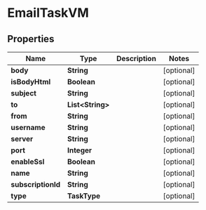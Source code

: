 

# EmailTaskVM


## Properties

Name | Type | Description | Notes
------------ | ------------- | ------------- | -------------
**body** | **String** |  |  [optional]
**isBodyHtml** | **Boolean** |  |  [optional]
**subject** | **String** |  |  [optional]
**to** | **List&lt;String&gt;** |  |  [optional]
**from** | **String** |  |  [optional]
**username** | **String** |  |  [optional]
**server** | **String** |  |  [optional]
**port** | **Integer** |  |  [optional]
**enableSsl** | **Boolean** |  |  [optional]
**name** | **String** |  |  [optional]
**subscriptionId** | **String** |  |  [optional]
**type** | **TaskType** |  |  [optional]



